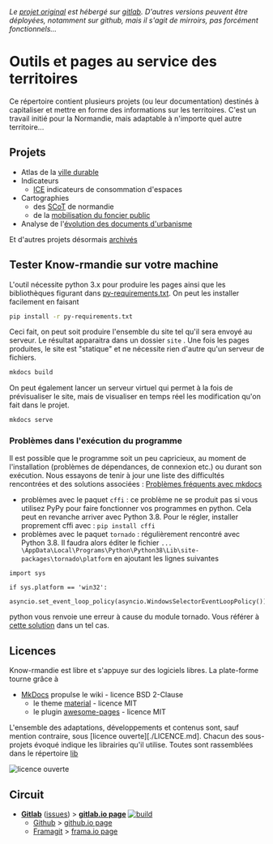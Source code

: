 *Le [projet original][origin] est hébergé sur [gitlab][gitlab]. D'autres versions peuvent être déployées, notamment sur github, mais il s'agit de mirroirs, pas forcément fonctionnels...*

# Outils et pages au service des territoires
Ce répertoire contient plusieurs projets (ou leur documentation) destinés à capitaliser et mettre en forme des informations sur les territoires. C'est un travail initié pour la Normandie, mais adaptable à n'importe quel autre territoire...

## Projets

* Atlas de la [ville durable](./contenu/ville-durable/)
* Indicateurs
    * [ICE](./contenu/I/CE) indicateurs de consommation d'espaces
* Cartographies
    * des [SCoT](./contenu/planification/) de normandie
    * de la [mobilisation du foncier public](./contenu/Foncier/foncier-public/)
* Analyse de l'[évolution des documents d'urbanisme](./contenu/urbanisme/)

Et d'autres projets désormais [archivés](./contenu/archives/)

## Tester Know-rmandie sur votre machine

L'outil nécessite python 3.x pour produire les pages ainsi que les bibliothèques figurant dans [py-requirements.txt](py-requirements.txt). On peut les installer facilement en faisant
```bash
pip install -r py-requirements.txt
```

Ceci fait, on peut soit produire l'ensemble du site tel qu'il sera envoyé au serveur. Le résultat apparaitra dans un dossier `site` . Une fois les pages produites, le site est "statique" et ne nécessite rien d'autre qu'un serveur de fichiers.
```bash
mkdocs build
```

On peut également lancer un serveur virtuel qui permet à la fois de prévisualiser le site, mais de visualiser en temps réel les modification qu'on fait dans le projet.
```bash
mkdocs serve
```

### Problèmes dans l'exécution du programme
Il est possible que le programme soit un peu capricieux, au moment de l'installation (problèmes de dépendances, de connexion etc.) ou durant son exécution. Nous essayons de tenir à jour une liste des difficultés rencontrées et des solutions associées : [Problèmes fréquents avec mkdocs](https://gitlab.com/know-rmandie/know-rmandie.gitlab.io/issues/5)

* problèmes avec le paquet `cffi` : ce problème ne se produit pas si vous utilisez PyPy pour faire fonctionner vos programmes en python. Cela peut en revanche arriver avec Python 3.8. Pour le régler, installer proprement cffi avec : `pip install cffi`
* problèmes avec le paquet `tornado` : régulièrement rencontré avec Python 3.8. Il faudra alors éditer le fichier `... \AppData\Local\Programs\Python\Python38\Lib\site-packages\tornado\platform` en ajoutant les lignes suivantes

```
import sys

if sys.platform == 'win32':
	asyncio.set_event_loop_policy(asyncio.WindowsSelectorEventLoopPolicy())
```

python vous renvoie une erreur à cause du module tornado. Vous référer à [cette solution](https://github.com/tornadoweb/tornado/issues/2608#issuecomment-491489432) dans un tel cas.


## Licences

Know-rmandie est libre et s'appuye sur des logiciels libres. La plate-forme tourne grâce à

* [MkDocs](https://www.mkdocs.org) propulse le wiki - licence BSD 2-Clause
  * le theme [material](https://squidfunk.github.io/mkdocs-material) - licence MIT
  * le plugin [awesome-pages](https://github.com/lukasgeiter/mkdocs-awesome-pages-plugin) - licence MIT

L'ensemble des adaptations, développements et contenus sont, sauf mention contraire, sous [licence ouverte][./LICENCE.md]. Chacun des sous-projets évoqué indique les librairies qu'il utilise. Toutes sont rassemblées dans le répertoire [lib](./theme/lib)

![licence ouverte](https://www.etalab.gouv.fr/wp-content/uploads/2014/05/Logo_Licence_Ouverte_bleu_blanc_rouge.png "licence ouverte")

## Circuit
* **[Gitlab][origin]** ([issues][issues]) > **[gitlab.io page][gl-page]** [![build](https://gitlab.com/know-rmandie/know-rmandie.gitlab.io/badges/master/pipeline.svg)](https://gitlab.com/know-rmandie/know-rmandie.gitlab.io/commits/master)
  * [Github][github] > [github.io page][gh-page]
  * [Framagit][framagit] > [frama.io page][f.io-page]

[origin]: https://gitlab.com/know-rmandie/know-rmandie.gitlab.io
[issues]: https://gitlab.com/know-rmandie/know-rmandie.gitlab.io/issues
[f.io-page]: https://know-rmandie.frama.io
[gl-page]: https://know-rmandie.gitlab.io
[gh-page]: https://know-rmandie.github.io

[gitlab]:https://gitlab.com/know-rmandie/know-ramndie.gitlab.io
[github]:https://github.com/know-rmandie/know-rmandie.github.io
[framagit]:https://framagit.org/know-rmandie/know-rmandie.frama.io
